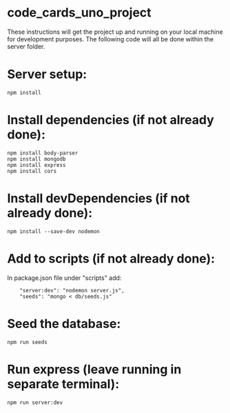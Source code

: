 # code_cards_uno_project

These instructions will get the project up and running on your local machine for development purposes. The following code will all be done within the server folder.

# Server setup:
```
npm install
```

# Install dependencies (if not already done):
```
npm install body-parser
npm install mongodb
npm install express
npm install cors
```

# Install devDependencies (if not already done):
```
npm install --save-dev nodemon
```

# Add to scripts (if not already done):
In package.json file under "scripts" add:
```
    "server:dev": "nodemon server.js",
    "seeds": "mongo < db/seeds.js"
```

# Seed the database:
```
npm run seeds
```

# Run express (leave running in separate terminal):
```
npm run server:dev
```

